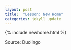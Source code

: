 ```yaml
---
layout: post
title:  "Lesson: New Home"
categories: jekyll update
---
```

{% include newhome.html %}

Source: Duolingo